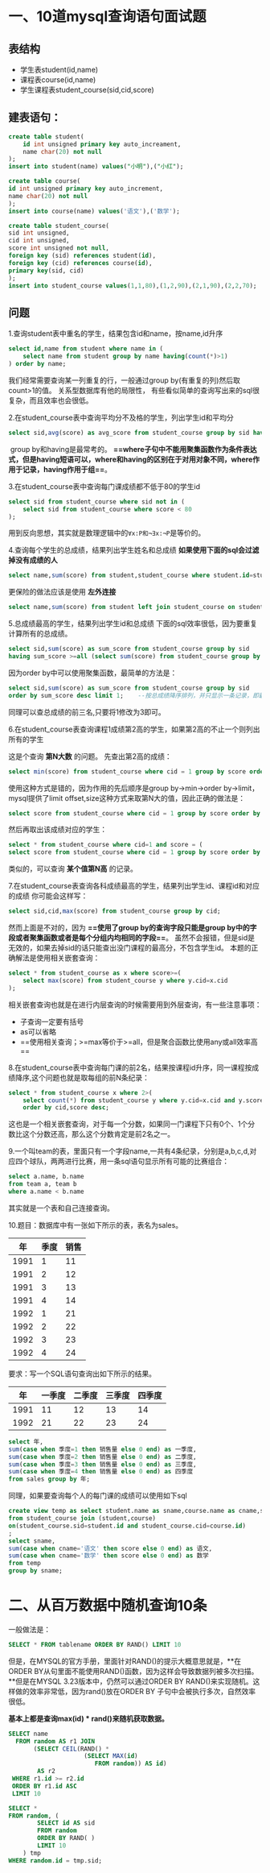 # 一、10道mysql查询语句面试题

## 表结构

- 学生表student(id,name)
- 课程表course(id,name)
- 学生课程表student_course(sid,cid,score)

## 建表语句：

```sql
create table student(
	id int unsigned primary key auto_increament,
    name char(20) not null
);
insert into student(name) values("小明"),("小红");

create table course(
id int unsigned primary key auto_increment,
name char(20) not null
);
insert into course(name) values('语文'),('数学');

create table student_course(
sid int unsigned,
cid int unsigned,
score int unsigned not null,
foreign key (sid) references student(id),
foreign key (cid) references course(id),
primary key(sid, cid)
);
insert into student_course values(1,1,80),(1,2,90),(2,1,90),(2,2,70);
```

## 问题

1.查询student表中重名的学生，结果包含id和name，按name,id升序

```sql
select id,name from student where name in (
	select name from student group by name having(count(*)>1)
) order by name;
```

我们经常需要查询某一列重复的行，一般通过group by(有重复的列)然后取count>1的值。 关系型数据库有他的局限性， 有些看似简单的查询写出来的sql很复杂，而且效率也会很低。

2.在student_course表中查询平均分不及格的学生，列出学生id和平均分

```sql
select sid,avg(score) as avg_score from student_course group by sid having(avg_score<60);
```

​	group by和having是最常考的。 **==where子句中不能用聚集函数作为条件表达式，但是having短语可以，where和having的区别在于对用对象不同，where作用于记录，having作用于组==**。

3.在student_course表中查询每门课成绩都不低于80的学生id

```sql
select sid from student_course where sid not in (
	select sid from student_course where score < 80
);
```

用到反向思想，其实就是数理逻辑中的`∀x:P和¬∃x:¬P`是等价的。

4.查询每个学生的总成绩，结果列出学生姓名和总成绩 **如果使用下面的sql会过滤掉没有成绩的人**

```sql
select name,sum(score) from student,student_course where student.id=student_score.sid group by sid;
```

更保险的做法应该是使用 **左外连接**

```sql
select name,sum(score) from student left join student_course on student.id=student_course.id group by sid;
```

5.总成绩最高的学生，结果列出学生id和总成绩 下面的sql效率很低，因为要重复计算所有的总成绩。

```sql
select sid,sum(score) as sum_score from student_course group by sid 
having sum_score >=all (select sum(score) from student_course group by sid);
```

因为order by中可以使用聚集函数，最简单的方法是：

```sql
select sid,sum(score) as sum_score from student_course group by sid
order by sum_score desc limit 1;	--按总成绩降序排列，并只显示一条记录，即最高成绩--
```

同理可以查总成绩的前三名,只要将1修改为3即可。

6.在student_course表查询课程1成绩第2高的学生，如果第2高的不止一个则列出所有的学生

这是个查询 **第N大数** 的问题。 先查出第2高的成绩：

```sql
select min(score) from student_course where cid = 1 group by score order by score desc limit 2;
```

使用这种方式是错的，因为作用的先后顺序是group by->min->order by->limit，mysql提供了limit offset,size这种方式来取第N大的值，因此正确的做法是：

```sql
select score from student_course where cid = 1 group by score order by score desc limit 1,1;
```

然后再取出该成绩对应的学生：

```sql
select * from student_course where cid=1 and score = (
select score from student_course where cid = 1 group by score order by score desc limit 1,1);
```

类似的，可以查询 **某个值第N高** 的记录。

7.在student_course表查询各科成绩最高的学生，结果列出学生id、课程id和对应的成绩 你可能会这样写：

```sql
select sid,cid,max(score) from student_course group by cid;
```

然而上面是不对的，因为 **==使用了group by的查询字段只能是group by中的字段或者聚集函数或者是每个分组内均相同的字段==**。 虽然不会报错，但是sid是无效的，如果去掉sid的话只能查出没门课程的最高分，不包含学生id。 本题的正确解法是使用相关嵌套查询：

```sql
select * from student_course as x where score>=(
	select max(score) from student_course y where y.cid=x.cid
);
```

相关嵌套查询也就是在进行内层查询的时候需要用到外层查询，有一些注意事项：

- 子查询一定要有括号
- as可以省略
- ==使用相关查询；>=max等价于>=all，但是聚合函数比使用any或all效率高==

8.在student_course表中查询每门课的前2名，结果按课程id升序，同一课程按成绩降序,这个问题也就是取每组的前N条纪录：

```sql
select * from student_course x where 2>(
    select count(*) from student_course y where y.cid=x.cid and y.score>x.score)
    order by cid,score desc;
```

​	这也是一个相关嵌套查询，对于每一个分数，如果同一门课程下只有0个、1个分数比这个分数还高，那么这个分数肯定是前2名之一。

9.一个叫team的表，里面只有一个字段name,一共有4条纪录，分别是a,b,c,d,对应四个球队，两两进行比赛，用一条sql语句显示所有可能的比赛组合：

```sql
select a.name, b.name
from team a, team b
where a.name < b.name
```

其实就是一个表和自己连接查询。

10.题目：数据库中有一张如下所示的表，表名为sales。

| 年   | 季度 | 销售 |
| ---- | ---- | ---- |
| 1991 | 1    | 11   |
| 1991 | 2    | 12   |
| 1991 | 3    | 13   |
| 1991 | 4    | 14   |
| 1992 | 1    | 21   |
| 1992 | 2    | 22   |
| 1992 | 3    | 23   |
| 1992 | 4    | 24   |

要求：写一个SQL语句查询出如下所示的结果。

| 年   | 一季度 | 二季度 | 三季度 | 四季度 |
| ---- | ------ | ------ | ------ | ------ |
| 1991 | 11     | 12     | 13     | 14     |
| 1992 | 21     | 22     | 23     | 24     |

```sql
select 年, 
sum(case when 季度=1 then 销售量 else 0 end) as 一季度, 
sum(case when 季度=2 then 销售量 else 0 end) as 二季度, 
sum(case when 季度=3 then 销售量 else 0 end) as 三季度, 
sum(case when 季度=4 then 销售量 else 0 end) as 四季度 
from sales group by 年;
```

同理，如果要查询每个人的每门课的成绩可以使用如下sql

```sql
create view temp as select student.name as sname,course.name as cname,score
from student_course join (student,course)
on(student_course.sid=student.id and student_course.cid=course.id)
;
select sname,
sum(case when cname='语文' then score else 0 end) as 语文,
sum(case when cname='数学' then score else 0 end) as 数学
from temp
group by sname;
```

# 二、从百万数据中随机查询10条

一般做法是：

```sql
SELECT * FROM tablename ORDER BY RAND() LIMIT 10
```

但是，在MYSQL的官方手册，里面针对RAND()的提示大概意思就是，**在ORDER BY从句里面不能使用RAND()函数，因为这样会导致数据列被多次扫描。**但是在MYSQL 3.23版本中，仍然可以通过ORDER BY RAND()来实现随机。这样做的效率非常低，因为rand()放在ORDER BY 子句中会被执行多次，自然效率很低。

**基本上都是查询max(id) * rand()来随机获取数据。**

```sql
SELECT name
  FROM random AS r1 JOIN
       (SELECT CEIL(RAND() *
                     (SELECT MAX(id)
                        FROM random)) AS id)
        AS r2
 WHERE r1.id >= r2.id
 ORDER BY r1.id ASC
 LIMIT 10
```

```sql
SELECT *
FROM random, (
        SELECT id AS sid
        FROM random
        ORDER BY RAND( )
        LIMIT 10
    ) tmp
WHERE random.id = tmp.sid;
```